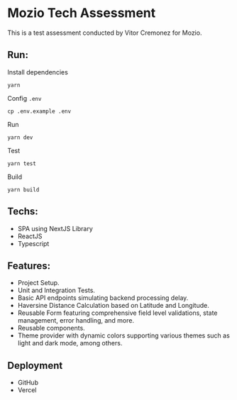 # Mozio Tech Assessment

This is a test assessment conducted by Vitor Cremonez for Mozio.

## Run:

Install dependencies

```
yarn
```

Config `.env`

```
cp .env.example .env
```

Run

```
yarn dev
```

Test

```
yarn test
```

Build

```
yarn build
```

## Techs:

- SPA using NextJS Library
- ReactJS
- Typescript

## Features:

- Project Setup.
- Unit and Integration Tests.
- Basic API endpoints simulating backend processing delay.
- Haversine Distance Calculation based on Latitude and Longitude.
- Reusable Form featuring comprehensive field level validations, state management, error handling, and more.
- Reusable components.
- Theme provider with dynamic colors supporting various themes such as light and dark mode, among others.

## Deployment

- GitHub
- Vercel
